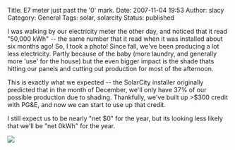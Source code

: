 Title: E7 meter just past the '0' mark.
Date: 2007-11-04 19:53
Author: slacy
Category: General
Tags: solar, solarcity
Status: published

I was walking by our electricity meter the other day, and noticed that
it read "50,000 kWh" -- the same number that it read when it was
installed about six months ago! So, I took a photo! Since fall, we've
been producing a lot less electricity. Partly because of the baby (more
laundry, and generally more 'use' for the house) but the even bigger
impact is the shade thats hitting our panels and cutting out production
for most of the afternoon.

This is exactly what we expected -- the SolarCity installer originally
predicted that in the month of December, we'll only have 37% of our
possible production due to shading. Thankfully, we've built up &gt;\$300
credit with PG&E, and now we can start to use up that credit.

I still expect us to be nearly "net \$0" for the year, but its looking
less likely that we'll be "net 0kWh" for the year.

[![](http://slacy.com/gallery/d/104413-2/img_4830.jpg)](http://slacy.com/gallery/v/2007/solar_install/img_4830.jpg.html)
